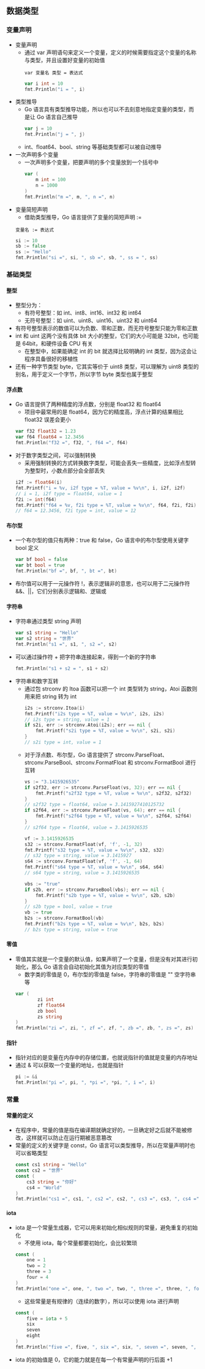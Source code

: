## 数据类型

### 变量声明
* 变量声明
    * 通过 var 声明语句来定义一个变量，定义的时候需要指定这个变量的名称与类型，并且设置好变量的初始值
        ```
        var 变量名 类型 = 表达式
        ```
        ```go
        var i int = 10
        fmt.Println("i = ", i)
        ```
* 类型推导
    * Go 语言具有类型推导功能，所以也可以不去刻意地指定变量的类型，而是让 Go 语言自己推导
        ```go
        var j = 10
        fmt.Println("j = ", j)
        ```
    *  int、float64、bool、string 等基础类型都可以被自动推导
* 一次声明多个变量
    * 一次声明多个变量，把要声明的多个变量放到一个括号中
        ```go
        var (
            m int = 100
            n = 1000
        )
        fmt.Println("m =", m, ", n =", n)
        ```
* 变量简短声明
    * 借助类型推导，Go 语言提供了变量的简短声明 :=
    ```
    变量名 := 表达式
    ```
    ```go
    si := 10
    sb := false
    ss := "Hello"
    fmt.Println("si =", si, ", sb =", sb, ", ss = ", ss)
    ```

### 基础类型

#### 整型
* 整型分为：
    * 有符号整型：如 int、int8、int16、int32 和 int64
    * 无符号整型：如 uint、uint8、uint16、uint32 和 uint64
* 有符号整型表示的数值可以为负数、零和正数，而无符号整型只能为零和正数
* int 和 uint 这两个没有具体 bit 大小的整型，它们的大小可能是 32bit，也可能是 64bit，和硬件设备 CPU 有关
    * 在整型中，如果能确定 int 的 bit 就选择比较明确的 int 类型，因为这会让程序具备很好的移植性
* 还有一种字节类型 byte，它其实等价于 uint8 类型，可以理解为 uint8 类型的别名，用于定义一个字节，所以字节 byte 类型也属于整型

#### 浮点数
* Go 语言提供了两种精度的浮点数，分别是 float32 和 float64
    * 项目中最常用的是 float64，因为它的精度高，浮点计算的结果相比 float32 误差会更小
  ```go
  var f32 float32 = 1.23
  var f64 float64 = 12.3456
  fmt.Println("f32 =", f32, ", f64 =", f64)
  ```
* 对于数字类型之间，可以强制转换
    * 采用强制转换的方式转换数字类型，可能会丢失一些精度，比如浮点型转为整型时，小数点部分会全部丢失
    ```go
    i2f := float64(i)
    fmt.Printf("i = %v, i2f type = %T, value = %v\n", i, i2f, i2f)
    // i = 1, i2f type = float64, value = 1
    f2i := int(f64)
    fmt.Printf("f64 = %v, f2i type = %T, value = %v\n", f64, f2i, f2i)
    // f64 = 12.3456, f2i type = int, value = 12
    ```

#### 布尔型
* 一个布尔型的值只有两种：true 和 false，Go 语言中的布尔型使用关键字 bool 定义
    ```go
    var bf bool = false
    var bt bool = true
    fmt.Println("bf =", bf, ", bt =", bt)
    ```
* 布尔值可以用于一元操作符 !，表示逻辑非的意思，也可以用于二元操作符 &&、||，它们分别表示逻辑和、逻辑或

#### 字符串
* 字符串通过类型 string 声明
    ```go
    var s1 string = "Hello"
    var s2 string = "世界"
    fmt.Println("s1 =", s1, ", s2 =", s2)
    ```
* 可以通过操作符 + 把字符串连接起来，得到一个新的字符串
    ```go
    fmt.Println("s1 + s2 = ", s1 + s2)
    ```
* 字符串和数字互转
    * 通过包 strconv 的 Itoa 函数可以把一个 int 类型转为 string，Atoi 函数则用来把 string 转为 int
        ```go
        i2s := strconv.Itoa(i)
        fmt.Printf("i2s type = %T, value = %v\n", i2s, i2s)
        // i2s type = string, value = 1
        if s2i, err := strconv.Atoi(i2s); err == nil {
            fmt.Printf("s2i type = %T, value = %v\n", s2i, s2i)
        }
        // s2i type = int, value = 1
        ```
    * 对于浮点数、布尔型，Go 语言提供了 strconv.ParseFloat、strconv.ParseBool、strconv.FormatFloat 和 strconv.FormatBool 进行互转
        ```go
        vs := "3.1415926535"
        if s2f32, err := strconv.ParseFloat(vs, 32); err == nil {
            fmt.Printf("s2f32 type = %T, value = %v\n", s2f32, s2f32)
        }
        // s2f32 type = float64, value = 3.1415927410125732
        if s2f64, err := strconv.ParseFloat(vs, 64); err == nil {
            fmt.Printf("s2f64 type = %T, value = %v\n", s2f64, s2f64)
        }
        // s2f64 type = float64, value = 3.1415926535
    
        vf := 3.1415926535
        s32 := strconv.FormatFloat(vf, 'f', -1, 32)
        fmt.Printf("s32 type = %T, value = %v\n", s32, s32)
        // s32 type = string, value = 3.1415927
        s64 := strconv.FormatFloat(vf, 'f', -1, 64)
        fmt.Printf("s64 type = %T, value = %v\n", s64, s64)
        // s64 type = string, value = 3.1415926535
        ```
        ```go
        vbs := "true"
        if s2b, err := strconv.ParseBool(vbs); err == nil {
            fmt.Printf("s2b type = %T, value = %v\n", s2b, s2b)
        }
        // s2b type = bool, value = true
        vb := true
        b2s := strconv.FormatBool(vb)
        fmt.Printf("b2s type = %T, value = %v\n", b2s, b2s)
        // b2s type = string, value = true
        ```

#### 零值
* 零值其实就是一个变量的默认值，如果声明了一个变量，但是没有对其进行初始化，那么 Go 语言会自动初始化其值为对应类型的零值
    * 数字类的零值是 0，布尔型的零值是 false，字符串的零值是 "" 空字符串等 
    ```go
    var (
            zi int
            zf float64
            zb bool
            zs string
    )
    fmt.Println("zi =", zi, ", zf =", zf, ", zb =", zb, ", zs =", zs)
    ```
#### 指针
* 指针对应的是变量在内存中的存储位置，也就说指针的值就是变量的内存地址
* 通过 & 可以获取一个变量的地址，也就是指针
    ```go
    pi := &i
    fmt.Println("pi =", pi, ", *pi =", *pi, ", i =", i)
    ```

### 常量

#### 常量的定义
* 在程序中，常量的值是指在编译期就确定好的，一旦确定好之后就不能被修改，这样就可以防止在运行期被恶意篡改
* 常量的定义的关键字是 const，Go 语言可以类型推导，所以在常量声明时也可以省略类型
    ```go
    const cs1 string = "Hello"
    const cs2 = "世界"
    const (
        cs3 string = "你好"
        cs4 = "World"
    )
    fmt.Println("cs1 =", cs1, ", cs2 =", cs2, ", cs3 =", cs3, ", cs4 =", cs4)
    ```

#### iota
* iota 是一个常量生成器，它可以用来初始化相似规则的常量，避免重复的初始化
    * 不使用 iota，每个常量都要初始化，会比较繁琐
    ```go
    const (
        one = 1
        two = 2
        three = 3
        four = 4
    )
    fmt.Println("one =", one, ", two =", two, ", three =", three, ", four =", four)
    ```
    * 这些常量是有规律的（连续的数字），所以可以使用 iota 进行声明
    ```go
    const (
        five = iota + 5
        six
        seven
        eight
    )
    fmt.Println("five =", five, ", six =", six, ", seven =", seven, ", eight =", eight)
    ```
* iota 的初始值是 0，它的能力就是在每一个有常量声明的行后面 +1